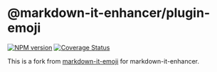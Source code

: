# @markdown-it-enhancer/plugin-emoji

[![NPM version](https://img.shields.io/npm/v/@markdown-it-enhancer/plugin-emoji.svg?style=flat)](https://www.npmjs.org/package/@markdown-it-enhancer/plugin-emoji)
[![Coverage Status](https://codecov.io/gh/Dedicatus546/markdown-it-enhancer/branch/main/graph/badge.svg?component=plugin-emoji)](https://app.codecov.io/github/Dedicatus546/markdown-it-enhancer/tree/main?components%5B0%5D=plugin-emoji)

This is a fork from [markdown-it-emoji](https://github.com/markdown-it/markdown-it-emoji) for markdown-it-enhancer.
